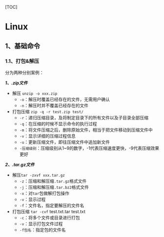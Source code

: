 [TOC]

# Linux

## 1、基础命令

### 1.1、打包&解压

分为两种分别案例：

***1、.zip文件***

* 解压 `unzip -o xxx.zip`
  * `-o`：解压时覆盖已经存在的文件，无需用户确认
  * `-n`：解压时并不覆盖已经存在的文件
* 打包压缩 `zip -q -r test.zip test/ `
  * `-r`：递归压缩目录，及将制定目录下的所有文件以及子目录全部压缩
  * `-q`：在压缩的时候不显示命令的执行过程
  * `-m`：将文件压缩之后，删除原始文件，相当于把文件移动到压缩文件中
  * `-v`：显示详细的压缩过程信息
  * `-u`：更新压缩文件，即往压缩文件中追加新文件
  * `-压缩级别`：压缩级别从1~9的数字，-1代表压缩速度更快，-9代表压缩效果更好

***2、.tar.gz文件***

* 解压`tar -zxvf xxx.tar.gz`
  * `-z`：压缩和解压缩`.tar.gz`格式文件
  * `-j`：压缩和解压缩`.tar.bz2`格式文件
  * `-x`：对`tar`包做解打包操作
  * `-v`：显示过程
  * `-f`：文件名，指定要解压的文件名
* 打包压缩 `tar -cvf` test.txt.tar test.txt
  * `-c`：将多个文件或目录进行打包
  * `-v`：显示打包文件过程
  * `-f包名`：指定包的文件名

